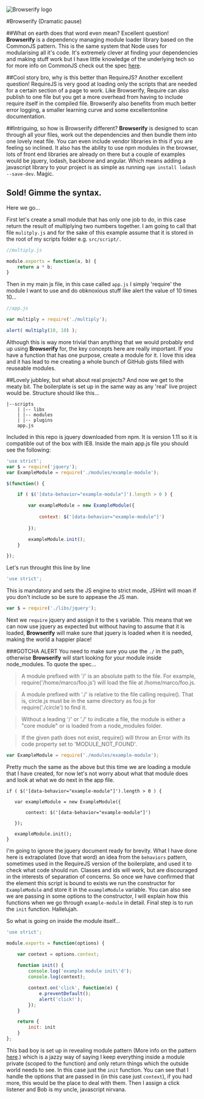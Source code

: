 ![Browserify logo](http://browserify.org/images/browserify.png)

#Browserify
(Dramatic pause)

##What on earth does that word even mean?
Excellent question! **Browserify** is a dependency managing module loader library based on the CommonJS pattern. This is the same system that Node uses for modularising all it's code. It's extremely clever at finding your dependencies and making stuff work but I have little knowledge of the underlying tech so for more info on CommonJS check out the spec [here](http://wiki.commonjs.org/wiki/CommonJS).

##Cool story bro, why is this better than RequireJS?
Another excellent question! RequireJS is very good at loading only the scripts that are needed for a certain section of a page to work. Like Browserify, Require can also publish to one file but you get a more overhead from having to include require itself in the compiled file. Browserify also benefits from much better error logging, a smaller learning curve and some excellentonline documentation.

##Intriguing, so how is Browserify different?
**Browserify** is designed to scan through all your files, work out the dependencies and then bundle them into one lovely neat file. You can even include vendor libraries in this if you are feeling so inclined. It also has the ability to use npm modules in the browser, lots of front end libraries are already on there but a couple of examples would be jquery, lodash, backbone and angular. Which means adding a javascript library to your project is as simple as running ```npm install lodash --save-dev```. Magic.

## Sold! Gimme the syntax.
Here we go...

First let's create a small module that has only one job to do, in this case return the result of multiplying two numbers together. I am going to call that file ```mulitply.js``` and for the sake of this example assume that it is stored in the root of my scripts folder e.g. ```src/script/.```


```javascript
//multiply.js

module.exports = function(a, b) {
    return a * b;
}
```

Then in my main js file, in this case called ```app.js``` I simply 'require' the module I want to use and do obknoxious stuff like alert the value of 10 times 10...

```javascript
//app.js

var multiply = require('./multiply');

alert( multiply(10, 10) );
```

Although this is way more trivial than anything that we would probably end up using **Browserify** for, the key concepts here are really important. If you have a function that has one purpose, create a module for it. I love this idea and it has lead to me creating a whole bunch of GitHub gists filled with reuseable modules.

##Lovely jubbley, but what about real projects?
And now we get to the meaty bit. The boilerplate is set up in the same way as any 'real' live project would be. Structure should like this...

    |--scripts
        | |-- libs
        | |-- modules
        | |-- plugins
        app.js
        
Included in this repo is jquery downloaded from npm. It is version 1.11 so it is compatible out of the box with IE8. Inside the main app.js file you should see the following:

```javascript
'use strict';
var $ = require('jquery');
var ExampleModule = require('./modules/example-module');

$(function() {

    if ( $('[data-behavior="example-module"]').length > 0 ) {

        var exampleModule = new ExampleModule({
        
            context: $('[data-behavior="example-module"]')
        
        });

        exampleModule.init();
    }

});
```

Let's run throught this line by line

```javascript
'use strict';
```

This is mandatory and sets the JS engine to strict mode, JSHint will moan if you don't include so be sure to appease the JS man.

```javascript
var $ = require('./libs/jquery');
```
Next we ```require``` jquery and assign it to the ```$``` variable. This means that we can now use jquery as expected but without having to assume that it is loaded, **Browserify** will make sure that jquery is loaded when it is needed, making the world a happier place!

###GOTCHA ALERT
You need to make sure you use the ```./``` in the path, otherwise **Browserify** will start looking for your module inside node_modules. To quote the spec...

> A module prefixed with '/' is an absolute path to the file. For example, require('/home/marco/foo.js') will load the file at  /home/marco/foo.js.

> A module prefixed with './' is relative to the file calling require(). That is, circle.js must be in the same directory as foo.js for  require('./circle') to find it.

> Without a leading '/' or './' to indicate a file, the module is either a "core module" or is loaded from a node_modules folder.

> If the given path does not exist, require() will throw an Error with its code property set to 'MODULE_NOT_FOUND'.

```javascript
var ExampleModule = require('./modules/example-module');
```
Pretty much the same as the above but this time we are loading a module that I have created, for now let's not worry about what that module does and look at what we do next in the app file.

```javscript
if ( $('[data-behavior="example-module"]').length > 0 ) {

   var exampleModule = new ExampleModule({
   
       context: $('[data-behavior="example-module"]')
   
   });

   exampleModule.init();
}
```
I'm going to ignore the jquery document ready for brevity. What I have done here is extrapolated (love that word) an idea from the ```behaviors``` pattern, sometimes used in the RequireJS version of the boilerplate, and used it to check what code should run. Classes and ids will work, but are discouraged in the interests of separation of concerns. So once we have confirmed that the element this script is bound to exists we run the constructor for ```ExampleModule``` and store it in the ```exampleModule``` variable. You can also see we are passing in some options to the constructor, I will explain how this functions when we go through ```example-module``` in detail. Final step is to run the ```init``` function. Hallelujah.

So what is going on inside the module itself...

```javascript
'use strict';

module.exports = function(options) {

    var context = options.context;
    
    function init() {
        console.log('example module init\'d');
        console.log(context);

        context.on('click', function(e) {
            e.preventDefault();
            alert('click!');
        });
    }

    return {
        init: init
    }
};
```
This bad boy is set up in revealing module pattern (More info on the pattern [here](http://addyosmani.com/resources/essentialjsdesignpatterns/book/#revealingmodulepatternjavascript).) which is a jazzy way of saying I keep everything inside a module private (scoped to the function) and only return things which the outside world needs to see. In this case just the ```init``` function. You can see that I handle the options that are passed in (in this case just ```context```), if you had more, this would be the place to deal with them. Then I assign a click listener and Bob is my uncle, javascript nirvana.
